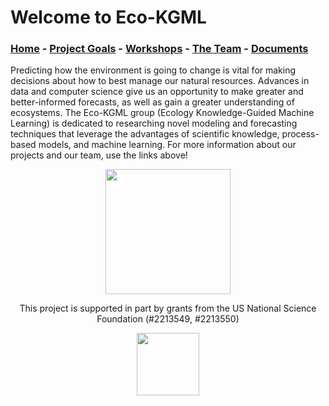 # Welcome to Eco-KGML

### [Home](eco-kgml.github.io) - [Project Goals](https://eco-kgml.github.io/projectgoals) - [Workshops](https://eco-kgml.github.io/workshops) - [The Team](https://eco-kgml.github.io/team) - [Documents](https://eco-kgml.github.io/documents)

Predicting how the environment is going to change is vital for making decisions about how to best manage our natural resources. Advances in data and computer science give us an opportunity to make greater and better-informed forecasts, as well as gain a greater understanding of ecosystems. The Eco-KGML group (Ecology Knowledge-Guided Machine Learning) is dedicated to researching novel modeling and forecasting techniques that leverage the advantages of scientific knowledge, process-based models, and machine learning. For more information about our projects and our team, use the links above!

<p align="center">
  <img src="https://eco-kgml.github.io/sources/ecokgml_logo.png" width="200" height="200" />
</p>

<p align="center">
 This project is supported in part by grants from the US National Science Foundation (#2213549, #2213550)
</p>

<p align="center">
 <img src="https://eco-kgml.github.io/sources/NSF_Official_logo_High_Res_1200ppi.png" width="100" height="100">
</p>
